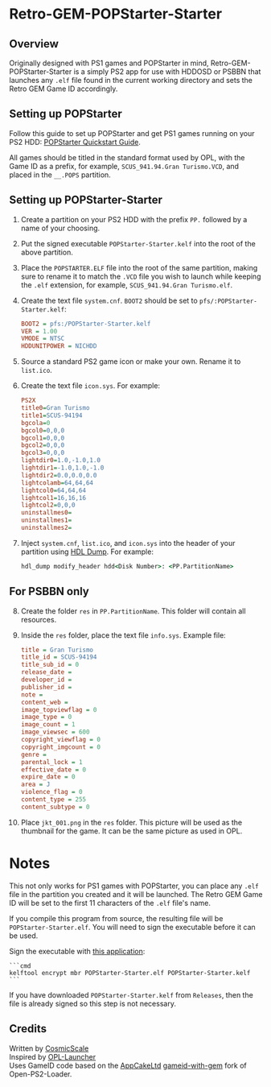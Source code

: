 # Retro-GEM-POPStarter-Starter

## Overview

Originally designed with PS1 games and POPStarter in mind, Retro-GEM-POPStarter-Starter is a simply PS2 app for use with HDDOSD or PSBBN that launches any `.elf` file found in the current working directory and sets the Retro GEM Game ID accordingly.

## Setting up POPStarter

Follow this guide to set up POPStarter and get PS1 games running on your PS2 HDD: [POPStarter Quickstart Guide](https://bitbucket.org/ShaolinAssassin/popstarter-documentation-stuff/wiki/quickstart-hdd).

All games should be titled in the standard format used by OPL, with the Game ID as a prefix, for example, `SCUS_941.94.Gran Turismo.VCD`, and placed in the `__.POPS` partition.

## Setting up POPStarter-Starter

1. Create a partition on your PS2 HDD with the prefix `PP.` followed by a name of your choosing.

2. Put the signed executable `POPStarter-Starter.kelf` into the root of the above partition.

3. Place the `POPSTARTER.ELF` file into the root of the same partition, making sure to rename it to match the `.VCD` file you wish to launch while keeping the `.elf` extension, for example, `SCUS_941.94.Gran Turismo.elf`.

4. Create the text file `system.cnf`. `BOOT2` should be set to `pfs/:POPStarter-Starter.kelf`:

    ```ini
    BOOT2 = pfs:/POPStarter-Starter.kelf
    VER = 1.00
    VMODE = NTSC
    HDDUNITPOWER = NICHDD
    ```

5. Source a standard PS2 game icon or make your own. Rename it to `list.ico`.

6. Create the text file `icon.sys`. For example:

    ```ini
    PS2X
    title0=Gran Turismo
    title1=SCUS-94194
    bgcola=0
    bgcol0=0,0,0
    bgcol1=0,0,0
    bgcol2=0,0,0
    bgcol3=0,0,0
    lightdir0=1.0,-1.0,1.0
    lightdir1=-1.0,1.0,-1.0
    lightdir2=0.0,0.0,0.0
    lightcolamb=64,64,64
    lightcol0=64,64,64
    lightcol1=16,16,16
    lightcol2=0,0,0
    uninstallmes0=
    uninstallmes1=
    uninstallmes2=
    ```

7. Inject `system.cnf`, `list.ico`, and `icon.sys` into the header of your partition using [HDL Dump](https://github.com/ps2homebrew/hdl-dump). For example:

    ```cmd
    hdl_dump modify_header hdd<Disk Number>: <PP.PartitionName>
    ```

## For PSBBN only

8. Create the folder `res` in `PP.PartitionName`. This folder will contain all resources.

9. Inside the `res` folder, place the text file `info.sys`. Example file:

    ```ini
    title = Gran Turismo
    title_id = SCUS-94194
    title_sub_id = 0
    release_date =
    developer_id =
    publisher_id =
    note =
    content_web =
    image_topviewflag = 0
    image_type = 0
    image_count = 1
    image_viewsec = 600
    copyright_viewflag = 0
    copyright_imgcount = 0
    genre =
    parental_lock = 1
    effective_date = 0
    expire_date = 0
    area = J
    violence_flag = 0
    content_type = 255
    content_subtype = 0
    ```

10. Place `jkt_001.png` in the `res` folder. This picture will be used as the thumbnail for the game. It can be the same picture as used in OPL.

# Notes

This not only works for PS1 games with POPStarter, you can place any `.elf` file in the partition you created and it will be launched. The Retro GEM Game ID will be set to the first 11 characters of the `.elf` file's name.

If you compile this program from source, the resulting file will be `POPStarter-Starter.elf`. You will need to sign the executable before it can be used.

Sign the executable with [this application](https://www.psx-place.com/resources/kelftool-fmcb-compatible-fork.1104/):

    ```cmd
    kelftool encrypt mbr POPStarter-Starter.elf POPStarter-Starter.kelf
    ```

If you have downloaded `POPStarter-Starter.kelf` from `Releases`, then the file is already signed so this step is not necessary.

## Credits

Written by [CosmicScale](https://github.com/CosmicScale)  
Inspired by [OPL-Launcher](https://github.com/ps2homebrew/OPL-Launcher)  
Uses GameID code based on the [AppCakeLtd](https://github.com/AppCakeLtd) [gameid-with-gem](https://github.com/AppCakeLtd/Open-PS2-Loader/tree/gameid-with-gem) fork of Open-PS2-Loader.